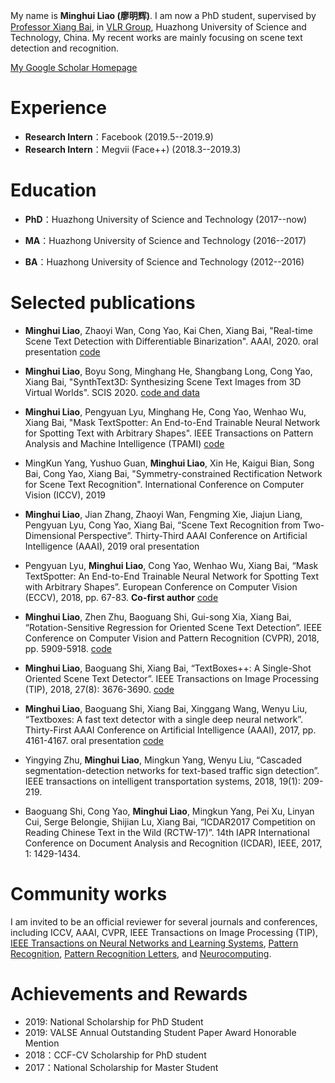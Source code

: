 My name is **Minghui Liao (廖明辉)**. I am now a PhD student, supervised by [Professor Xiang Bai](http://122.205.5.5:8071/~xbai/), in [VLR Group](http://www.vlrlab.net/), Huazhong University of Science and Technology, China. 
My recent works are mainly focusing on scene text detection and recognition.

[My Google Scholar Homepage](https://scholar.google.com/citations?user=a4uTLbMAAAAJ&hl=en) 

# Experience

- **Research Intern**：Facebook (2019.5--2019.9)
- **Research Intern**：Megvii (Face++) (2018.3--2019.3)

# Education

- **PhD**：Huazhong University of Science and Technology (2017--now)    

- **MA**：Huazhong University of Science and Technology (2016--2017)    

- **BA**：Huazhong University of Science and Technology (2012--2016)

# Selected publications

- **Minghui Liao**, Zhaoyi Wan, Cong Yao, Kai Chen, Xiang Bai, "Real-time Scene Text Detection with Differentiable Binarization". AAAI, 2020. oral presentation [code](https://github.com/MhLiao/DB)

- **Minghui Liao**, Boyu Song, Minghang He, Shangbang Long, Cong Yao, Xiang Bai, "SynthText3D: Synthesizing Scene Text Images from 3D Virtual Worlds". SCIS 2020. [code and data](https://github.com/MhLiao/SynthText3D)

- **Minghui Liao**, Pengyuan Lyu, Minghang He, Cong Yao, Wenhao Wu, Xiang Bai, "Mask TextSpotter: An End-to-End Trainable Neural Network for Spotting Text with Arbitrary Shapes". IEEE Transactions on Pattern Analysis and Machine Intelligence (TPAMI) [code](https://github.com/MhLiao/MaskTextSpotter)

- MingKun Yang, Yushuo Guan, **Minghui Liao**, Xin He, Kaigui Bian, Song Bai, Cong Yao, Xiang Bai, "Symmetry-constrained Rectification Network for Scene Text Recognition". International Conference on Computer Vision (ICCV), 2019

- **Minghui Liao**, Jian Zhang, Zhaoyi Wan, Fengming Xie, Jiajun Liang, Pengyuan Lyu, Cong Yao, Xiang Bai, “Scene Text Recognition from Two-Dimensional Perspective”. Thirty-Third AAAI Conference on Artificial Intelligence (AAAI), 2019  oral presentation

- Pengyuan Lyu, **Minghui Liao**, Cong Yao, Wenhao Wu, Xiang Bai, “Mask TextSpotter: An End-to-End Trainable Neural Network for Spotting Text with Arbitrary Shapes”. European Conference on Computer Vision (ECCV), 2018, pp. 67-83. **Co-first author** [code](https://github.com/lvpengyuan/masktextspotter.caffe2)

- **Minghui Liao**, Zhen Zhu, Baoguang Shi, Gui-song Xia, Xiang Bai, “Rotation-Sensitive Regression for Oriented Scene Text Detection”. IEEE Conference on Computer Vision and Pattern Recognition (CVPR), 2018, pp. 5909-5918. [code](https://github.com/MhLiao/RRD)

- **Minghui Liao**, Baoguang Shi, Xiang Bai, “TextBoxes++: A Single-Shot Oriented Scene Text Detector”. IEEE Transactions on Image Processing (TIP), 2018, 27(8): 3676-3690. [code](https://github.com/MhLiao/TextBoxes_plusplus)

- **Minghui Liao**, Baoguang Shi, Xiang Bai, Xinggang Wang, Wenyu Liu, “Textboxes: A fast text detector with a single deep neural network”. Thirty-First AAAI Conference on Artificial Intelligence (AAAI), 2017, pp. 4161-4167. oral presentation [code](https://github.com/MhLiao/TextBoxes)

- Yingying Zhu, **Minghui Liao**, Mingkun Yang, Wenyu Liu, “Cascaded segmentation-detection networks for text-based traffic sign detection”. IEEE transactions on intelligent transportation systems, 2018, 19(1): 209-219.

- Baoguang Shi, Cong Yao, **Minghui Liao**, Mingkun Yang, Pei Xu, Linyan Cui, Serge Belongie, Shijian Lu, Xiang Bai, “ICDAR2017 Competition on Reading Chinese Text in the Wild (RCTW-17)”. 14th IAPR International Conference on Document Analysis and Recognition (ICDAR), IEEE, 2017, 1: 1429-1434.

# Community works

I am invited to be an official reviewer for several journals and conferences, including ICCV, AAAI, CVPR, IEEE Transactions on Image Processing (TIP), [IEEE Transactions on Neural Networks and Learning Systems](https://cis.ieee.org/ieee-transactions-on-neural-networks-and-learning-systems.html), [Pattern Recognition](https://www.journals.elsevier.com/pattern-recognition), [Pattern Recognition Letters](https://www.journals.elsevier.com/pattern-recognition-letters), and [Neurocomputing](https://www.journals.elsevier.com/neurocomputing).

# Achievements and Rewards
- 2019: National Scholarship for PhD Student
- 2019: VALSE Annual Outstanding Student Paper Award Honorable Mention
- 2018：CCF-CV Scholarship for PhD student 
- 2017：National Scholarship for Master Student
